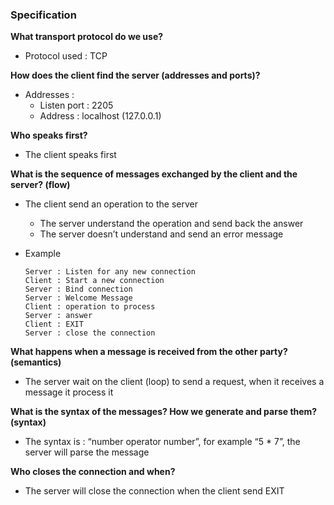 ### Specification 

**What transport protocol do we use?**

- Protocol used : TCP 

**How does the client find the server (addresses and ports)?**

- Addresses : 
  - Listen port : 2205 
  - Address : localhost (127.0.0.1)

**Who speaks first?**

- The client speaks first 

**What is the sequence of messages exchanged by the client and the server? (flow)**

- The client send an operation to the server 

  - The server understand the operation and send back the answer 
  - The server doesn’t understand and send an error message 

- Example 

  ```
  Server : Listen for any new connection 
  Client : Start a new connection 
  Server : Bind connection 
  Server : Welcome Message 
  Client : operation to process 
  Server : answer 
  Client : EXIT 
  Server : close the connection 
  ```

  

**What happens when a message is received from the other party? (semantics)**

- The server wait on the client (loop) to send a request, when it receives a message it process it 

**What is the syntax of the messages? How we generate and parse them? (syntax)**

- The syntax is : “number operator number”, for example “5 * 7”, the server will parse the message 

**Who closes the connection and when?**

- The server will close the connection when the client send EXIT 

